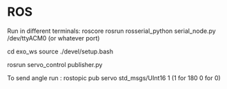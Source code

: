 # ROS

Run in different terminals:
roscore
rosrun rosserial_python serial_node.py /dev/ttyACM0 (or whatever port)

cd exo_ws
source ./devel/setup.bash

rosrun servo_control publisher.py

To send angle run :
rostopic pub servo std_msgs/UInt16 1 (1 for 180 0 for 0)

